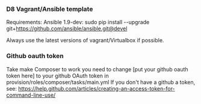 ### D8 Vagrant/Ansible template

Requirements: Ansible 1.9-dev:
sudo pip install --upgrade git+https://github.com/ansible/ansible.git@devel

Always use the latest versions of vagrant/Virtualbox if possible.

### Github oauth token
Take make Composer to work you need to change [put your github oauth token here] to your github OAuth token in provision/roles/composer/tasks/main.yml
If you don't have a github a token, see: https://help.github.com/articles/creating-an-access-token-for-command-line-use/
